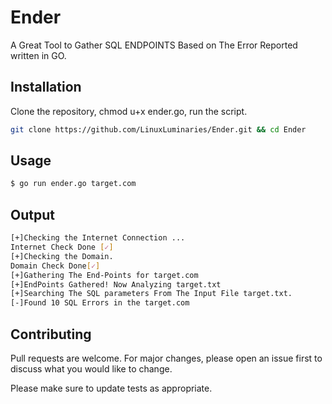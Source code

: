 # Ender

A Great Tool to Gather SQL ENDPOINTS Based on The Error Reported written in GO.

## Installation

Clone the repository, chmod u+x ender.go, run the script.

```bash
git clone https://github.com/LinuxLuminaries/Ender.git && cd Ender
```

## Usage

```sh
$ go run ender.go target.com
```

## Output

```bash
[+]Checking the Internet Connection ...
Internet Check Done [✓]
[+]Checking the Domain.
Domain Check Done[✓]
[+]Gathering The End-Points for target.com
[+]EndPoints Gathered! Now Analyzing target.txt
[+]Searching The SQL parameters From The Input File target.txt.
[-]Found 10 SQL Errors in the target.com
```
## Contributing

Pull requests are welcome. For major changes, please open an issue first
to discuss what you would like to change.

Please make sure to update tests as appropriate.
